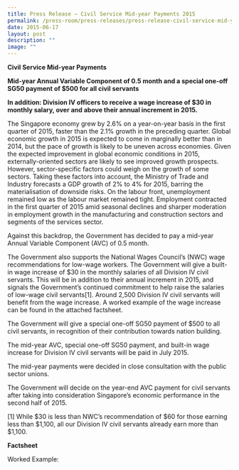 ```yaml
---
title: Press Release – Civil Service Mid‑year Payments 2015
permalink: /press-room/press-releases/press-release-civil-service-mid-year-payments-2015/
date: 2015-06-17
layout: post
description: ""
image: ""
---
```

**Civil Service Mid-year Payments** 

**Mid-year Annual Variable Component of 0.5 month and a special one-off SG50 payment of $500 for all civil servants**

**In addition: Division IV officers to receive a wage increase of $30 in monthly salary, over and above their annual increment in 2015.**

The Singapore economy grew by 2.6% on a year-on-year basis in the first quarter of 2015, faster than the 2.1% growth in the preceding quarter. Global economic growth in 2015 is expected to come in marginally better than in 2014, but the pace of growth is likely to be uneven across economies. Given the expected improvement in global economic conditions in 2015, externally-oriented sectors are likely to see improved growth prospects. However, sector-specific factors could weigh on the growth of some sectors. Taking these factors into account, the Ministry of Trade and Industry forecasts a GDP growth of 2% to 4% for 2015, barring the materialisation of downside risks. On the labour front, unemployment remained low as the labour market remained tight. Employment contracted in the first quarter of 2015 amid seasonal declines and sharper moderation in employment growth in the manufacturing and construction sectors and segments of the services sector.

Against this backdrop, the Government has decided to pay a mid-year Annual Variable Component (AVC) of 0.5 month. 

The Government also supports the National Wages Council’s (NWC) wage recommendations for low-wage workers. The Government will give a built-in wage increase of $30 in the monthly salaries of all Division IV civil servants. This will be in addition to their annual increment in 2015, and signals the Government’s continued commitment to help raise the salaries of low-wage civil servants\[1\]. Around 2,500 Division IV civil servants will benefit from the wage increase. A worked example of the wage increase can be found in the attached factsheet. 

The Government will give a special one-off SG50 payment of $500 to all civil servants, in recognition of their contribution towards nation building.  

The mid-year AVC, special one-off SG50 payment, and built-in wage increase for Division IV civil servants will be paid in July 2015. 

The mid-year payments were decided in close consultation with the public sector unions. 

The Government will decide on the year-end AVC payment for civil servants after taking into consideration Singapore’s economic performance in the second half of 2015.

\[1\] While $30 is less than NWC’s recommendation of $60 for those earning less than $1,100, all our Division IV civil servants already earn more than $1,100.

**Factsheet**

Worked Example: